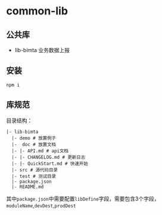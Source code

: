 # common-lib

## 公共库

- lib-bimta 业务数据上报

## 安装

```shell
npm i
```

## 库规范

目录结构：

```text
|- lib-bimta
  |- demo # 放置例子
  |-  doc # 放置文档
  |- |- API.md # api文档
  |- |- CHANGELOG.md # 更新日志
  |- |- QuickStart.md # 快速开始
  |- src # 源代码目录
  |- test # 测试目录
  |- package.json
  |- README.md
```

其中`package.json`中需要配置`libDefine`字段，需要包含3个字段，`moduleName`,`devDest`,`prodDest`
